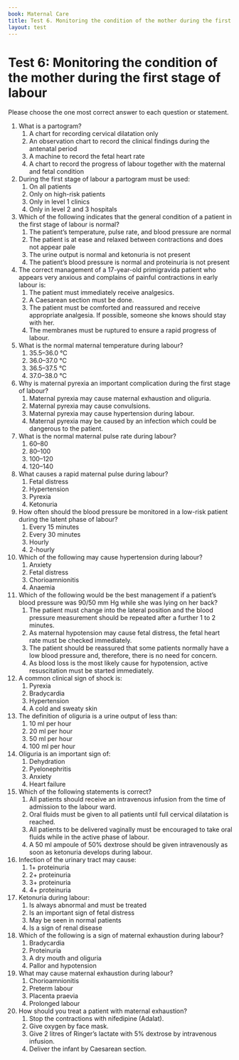 ```yaml
---
book: Maternal Care
title: Test 6. Monitoring the condition of the mother during the first stage of labour
layout: test
---
```


# Test 6: Monitoring the condition of the mother during the first stage of labour

Please choose the one most correct answer to each question or statement.

1.	What is a partogram?
	1.	A chart for recording cervical dilatation only
	1.	An observation chart to record the clinical findings during the antenatal period
	1.	A machine to record the fetal heart rate
	1.	A chart to record the progress of labour together with the maternal and fetal condition
2.	During the first stage of labour a partogram must be used:
	1.	On all patients
	1.	Only on high-risk patients
	1.	Only in level 1 clinics
	1.	Only in level 2 and 3 hospitals
3.	Which of the following indicates that the general condition of a patient in the first stage of labour is normal?
	1.	The patient’s temperature, pulse rate, and blood pressure are normal
	1.	The patient is at ease and relaxed between contractions and does not appear pale
	1.	The urine output is normal and ketonuria is not present
	1.	The patient’s blood pressure is normal and proteinuria is not present
4.	The correct management of a 17-year-old primigravida patient who appears very anxious and complains of painful contractions in early labour is:
	1.	The patient must immediately receive analgesics.
	1.	A Caesarean section must be done.
	1.	The patient must be comforted and reassured and receive appropriate analgesia. If possible, someone she knows should stay with her.
	1.	The membranes must be ruptured to ensure a rapid progress of labour.
5.	What is the normal maternal temperature during labour?
	1.	35.5–36.0 °C
	1.	36.0–37.0 °C
	1.	36.5–37.5 °C
	1.	37.0–38.0 °C
6.	Why is maternal pyrexia an important complication during the first stage of labour?
	1.	Maternal pyrexia may cause maternal exhaustion and oliguria.
	1.	Maternal pyrexia may cause convulsions.
	1.	Maternal pyrexia may cause hypertension during labour.
	1.	Maternal pyrexia may be caused by an infection which could be dangerous to the patient.
7.	What is the normal maternal pulse rate during labour?
	1.	60–80
	1.	80–100
	1.	100–120
	1.	120–140
8.	What causes a rapid maternal pulse during labour?
	1.	Fetal distress
	1.	Hypertension
	1.	Pyrexia
	1.	Ketonuria
9.	How often should the blood pressure be monitored in a low-risk patient during the latent phase of labour?
	1.	Every 15 minutes
	1.	Every 30 minutes
	1.	Hourly
	1.	2-hourly
10.	Which of the following may cause hypertension during labour?
	1.	Anxiety
	1.	Fetal distress
	1.	Chorioamnionitis
	1.	Anaemia
11.	Which of the following would be the best management if a patient’s blood pressure was 90/50 mm Hg while she was lying on her back?
	1.	The patient must change into the lateral position and the blood pressure measurement should be repeated after a further 1 to 2 minutes.
	1.	As maternal hypotension may cause fetal distress, the fetal heart rate must be checked immediately.
	1.	The patient should be reassured that some patients normally have a low blood pressure and, therefore, there is no need for concern.
	1.	As blood loss is the most likely cause for hypotension, active resuscitation must be started immediately.
12.	A common clinical sign of shock is:
	1.	Pyrexia
	1.	Bradycardia
	1.	Hypertension
	1.	A cold and sweaty skin
13.	The definition of oliguria is a urine output of less than:
	1.	10 ml per hour
	1.	20 ml per hour
	1.	50 ml per hour
	1.	100 ml per hour
14.	Oliguria is an important sign of:
	1.	Dehydration
	1.	Pyelonephritis
	1.	Anxiety
	1.	Heart failure
15.	Which of the following statements is correct?
	1.	All patients should receive an intravenous infusion from the time of admission to the labour ward.
	1.	Oral fluids must be given to all patients until full cervical dilatation is reached.
	1.	All patients to be delivered vaginally must be encouraged to take oral fluids while in the active phase of labour.
	1.	A 50 ml ampoule of 50% dextrose should be given intravenously as soon as ketonuria develops during labour.
16.	Infection of the urinary tract may cause:
	1.	1+ proteinuria
	1.	2+ proteinuria
	1.	3+ proteinuria
	1.	4+ proteinuria
17.	Ketonuria during labour:
	1.	Is always abnormal and must be treated
	1.	Is an important sign of fetal distress
	1.	May be seen in normal patients
	1.	Is a sign of renal disease
18.	Which of the following is a sign of maternal exhaustion during labour?
	1.	Bradycardia
	1.	Proteinuria
	1.	A dry mouth and oliguria
	1.	Pallor and hypotension
19.	What may cause maternal exhaustion during labour?
	1.	Chorioamnionitis
	1.	Preterm labour
	1.	Placenta praevia
	1.	Prolonged labour
20.	How should you treat a patient with maternal exhaustion?
	1.	Stop the contractions with nifedipine (Adalat).
	1.	Give oxygen by face mask.
	1.	Give 2 litres of Ringer’s lactate with 5% dextrose by intravenous infusion.
	1.	Deliver the infant by Caesarean section.
